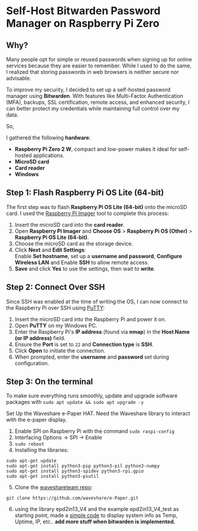 # Self-Host Bitwarden Password Manager on Raspberry Pi Zero
## Why?
Many people opt for simple or reused passwords when signing up for online services because they are easier to remember. While I used to do the same, I realized that storing passwords in web browsers is neither secure nor advisable.

To improve my security, I decided to set up a self-hosted password manager using **Bitwarden**. With features like Multi-Factor Authentication (MFA), backups, SSL certification, remote access, and enhanced security, I can better protect my credentials while maintaining full control over my data.

So,

I gathered the following **hardware**:

- **Raspberry Pi Zero 2 W**, compact and low-power makes it ideal for self-hosted applications.
- **MicroSD card**
- **Card reader**
- **Windows**

## Step 1: Flash Raspberry Pi OS Lite (64-bit)

The first step was to flash **Raspberry Pi OS Lite (64-bit)** onto the microSD card. I used the [Raspberry Pi Imager](https://www.raspberrypi.com/software/) tool to complete this process:


1. Insert the microSD card into the **card reader**.
2. Open **Raspberry Pi Imager** and **Choose OS** > **Raspberry Pi OS (Other)** > **Raspberry Pi OS Lite (64-bit)**.
3. Choose the microSD card as the storage device.
4. Click **Next** and **Edit Settings**:  
Enable **Set hostname**, set up a **username and password**, **Configure Wireless LAN** and  Enable **SSH** to allow remote access.
5. **Save** and click **Yes** to use the settings, then wait to **write**.

## Step 2: Connect Over SSH

Since SSH was enabled at the time of writing the OS, I can now connect to the Raspberry Pi over SSH using [PuTTY](https://www.putty.org/):

1. Insert the microSD card into the Raspberry Pi and power it on.
2. Open **PuTTY** on my Windows PC.
3. Enter the Raspberry Pi's **IP address** (found via **nmap**) in the **Host Name (or IP address)** field.
4. Ensure the **Port** is set to `22` and **Connection type** is **SSH**.
5. Click **Open** to initiate the connection.
6. When prompted, enter the **username** and **password** set during configuration.

## Step 3: On the terminal

To make sure everything runs smoothly, update and upgrade software packages with
```sudo apt update && sudo apt upgrade -y ```

Set Up the Waveshare e-Paper HAT.
Need the Waveshare library to interact with the e-paper display.

1. Enable SPI on Raspberry Pi with the command
``sudo raspi-config``
2. Interfacing Options → SPI → Enable
3. ``sudo reboot``
4. Installing the libraries: 
```
sudo apt-get update
sudo apt-get install python3-pip python3-pil python3-numpy
sudo apt-get install python3-spidev python3-rpi.gpio
sudo apt-get install python3-psutil
```
5. Clone the [waveshareteam repo](https://github.com/waveshareteam/e-Paper/): 
```
git clone https://github.com/waveshare/e-Paper.git
```
6. using the library epd2in13_V4 and the example epd2in13_V4_test as starting point, made a [simple code](system_monitor.py) to display system info as Temp, Uptime, IP, etc..
**add more stuff when bitwarden is implemented.**
